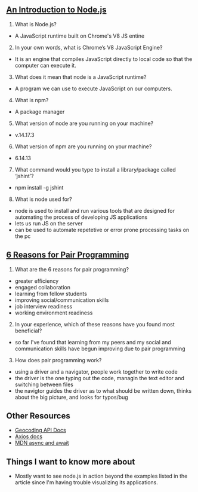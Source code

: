 ## [An Introduction to Node.js](https://www.sitepoint.com/an-introduction-to-node-js)

1. What is Node.js?

- A JavaScript runtime built on Chrome's V8 JS entine

2. In your own words, what is Chrome’s V8 JavaScript Engine?

- It is an engine that compiles JavaScript directly to local code so that the computer can execute it.

3. What does it mean that node is a JavaScript runtime?

- A program we can use to execute JavaScript on our computers.

4. What is npm?

- A package manager

5. What version of node are you running on your machine?

- v.14.17.3

6. What version of npm are you running on your machine?

- 6.14.13

7. What command would you type to install a library/package called ‘jshint’?

- npm install -g jshint

8. What is node used for?

- node is used to install and run various tools that are designed for automating the process of developing JS applications
- lets us run JS on the server
- can be used to automate repetetive or error prone processing tasks on the pc


## [6 Reasons for Pair Programming](https://www.codefellows.org/blog/6-reasons-for-pair-programming/)

1. What are the 6 reasons for pair programming?

- greater efficiency
- engaged collaboration
- learning from fellow students
- improving social/communication skills
- job interview readiness
- working environment readiness

2. In your experience, which of these reasons have you found most beneficial?

- so far I've found that learning from my peers and my social and communication skills have begun improving due to pair programming

3. How does pair programming work?

- using a driver and a navigator, people work together to write code
- the driver is the one typing out the code, managin the text editor and switching between files
- the navigtor guides the driver as to what should be written down, thinks about the big picture, and looks for typos/bug

## Other Resources
- [Geocoding API Docs](https://locationiq.com/)
- [Axios docs](https://www.npmjs.com/package/axios)
- [MDN async and await](https://developer.mozilla.org/en-US/docs/Learn/JavaScript/Asynchronous/Async_await)

## Things I want to know more about
- Mostly want to see node.js in action beyond the examples listed in the article since I'm having trouble visualizing its applications. 